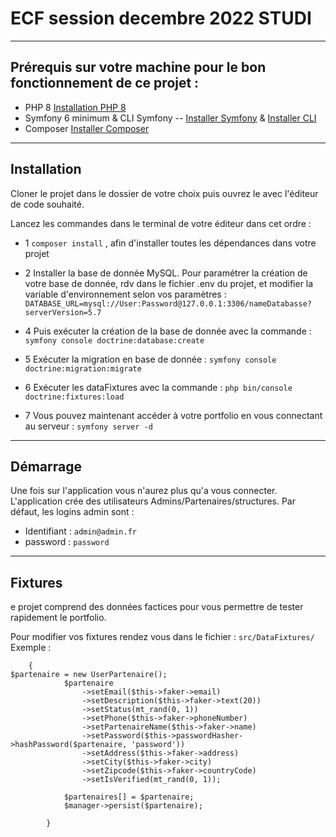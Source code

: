 # ECF session decembre 2022 STUDI 

----

## Prérequis sur votre machine pour le bon fonctionnement de ce projet : 

* PHP 8 [Installation PHP 8](https://www.php.net/manual/fr/install.php)
* Symfony 6 minimum & CLI Symfony -- [Installer Symfony](https://symfony.com/doc/current/setup.html) & [Installer CLI](https://symfony.com/download)
* Composer [Installer Composer](https://getcomposer.org/download/)

----

## Installation

Cloner le projet dans le dossier de votre choix puis ouvrez le avec l'éditeur de code souhaité.

Lancez les commandes dans le terminal de votre éditeur dans cet ordre : 

* 1 ```composer install``` , afin d'installer toutes les dépendances dans votre projet

* 2 Installer la base de donnée MySQL. Pour paramétrer la création de votre base de donnée, rdv dans le fichier .env du projet, et modifier la variable d'environnement selon vos paramètres :
```DATABASE_URL=mysql://User:Password@127.0.0.1:3306/nameDatabasse?serverVersion=5.7```

* 4 Puis exécuter la création de la base de donnée avec la commande : ```symfony console doctrine:database:create```

* 5 Exécuter la migration en base de donnée : ```symfony console doctrine:migration:migrate```

* 6 Exécuter les dataFixtures avec la commande : ```php bin/console doctrine:fixtures:load```

* 7 Vous pouvez maintenant accéder à votre portfolio en vous connectant au serveur : ```symfony server -d```

----

## Démarrage 

Une fois sur l'application vous n'aurez plus qu'a vous connecter. L'application crée des utilisateurs Admins/Partenaires/structures. 
Par défaut, les logins admin sont : 
* Identifiant : ```admin@admin.fr```
* password : ```password```

----

## Fixtures 

e projet comprend des données factices pour vous permettre de tester rapidement le portfolio.

Pour modifier vos fixtures rendez vous dans le fichier : ```src/DataFixtures/``` Exemple :

```public function load(ObjectManager $manager): void
    {
$partenaire = new UserPartenaire();
            $partenaire
                ->setEmail($this->faker->email)
                ->setDescription($this->faker->text(20))
                ->setStatus(mt_rand(0, 1))
                ->setPhone($this->faker->phoneNumber)
                ->setPartenaireName($this->faker->name)
                ->setPassword($this->passwordHasher->hashPassword($partenaire, 'password'))
                ->setAddress($this->faker->address)
                ->setCity($this->faker->city)
                ->setZipcode($this->faker->countryCode)
                ->setIsVerified(mt_rand(0, 1));

            $partenaires[] = $partenaire;
            $manager->persist($partenaire);

        }
